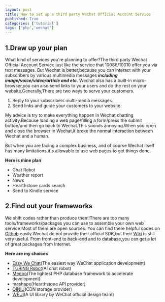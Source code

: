 ```yaml
---
layout: post
title: How to set up a third party Wechat Official Account Service
published: True
categories: ['tutorial']
tags: ['php','wechat']
---
```

<!--more-->

## 1.Draw up your plan

What kind of services you're planning to offer?The third party Wechat Official Account Service just like the service that 10086/10010 offer you via text messages.
But Wechat is better,because you can interact with your subscribers by various multimedia messages ***including image/voice/video/article and etc.***
Wechat also has a built-in micro-browser,you can also send links to your users and do the rest on your website.Generally,There are two ways to serve your customers.

1. Reply to your subscribers multi-media messages.
2. Send links and guide your customers to your website.

My advice is try to make everything happen in Wechat chatting activity.Because loading a web page/filling a form/press the submit button/and then go back to Wechat.This sounds annoying.When you open and close the browser in Wechat,it broke the normal interaction between Wechat and a human.

But when you are facing a complex business, and of course Wechat itself has many limitations,it's allowable to use web pages to get things done.

**Here is mine plan**

+ Chat Robot
+ Weather report
+ News
+ Hearthstone cards search
+ Send to Kindle service

## 2.Find out your frameworks

We shift codes rather than produce them!There are too many tools/frameworks/packages you can use to assemble your own web service.Most of them are open sources.
You can find there helpful codes on [Github](https://github.com/) easily.Wechat do not provide their official SDK,but their [Wiki](http://mp.weixin.qq.com/wiki/home/index.html) is still very useful.
From front-end to back-end and to database,you can get a lot of great packages from Internet.

**Here are my choices**

* [Easy We Chat](http://easywechat.org/)(The easiest way WeChat application development)
* [TURING Robot](http://www.tuling123.com/)(AI chat robot)
* [Medoo](http://medoo.in/)(The lightest PHP database framework to accelerate development)
* [mashape](https://market.mashape.com/omgvamp/hearthstone)(Hearthstone API provider)
* [QINIU](http://www.qiniu.com/)(CDN storage provider)
* [WEUI](http://weui.github.io/weui/)(A UI library by WeChat official design team)
